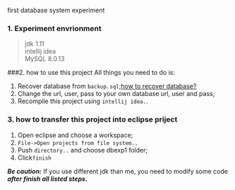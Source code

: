 first database system experiment
### 1. Experiment envrionment
> jdk 1.11  
> intellij idea  
> MySQL 8.0.13  

###2. how to use this project
All things you need to do is:  
1. Recover database from <code>backup.sql</code>;[how to recover database?](https://www.cnblogs.com/kissdodog/p/4174421.html)  
2. Change the url, user, pass to your own database
url, user and pass;
3. Recompile this project using <code>intellij idea.</code>.
### 3. how to transfer this project into eclipse priject
1. Open eclipse and choose a workspace;
2. <code>File->Open projects from file system..</code>
3. Push <code>directory..</code> and choose dbexp1 folder;
4. Click<code>finish</code>

***Be caution:*** If you use different jdk than me, you need to modify some code ***after finish all listed steps.***

